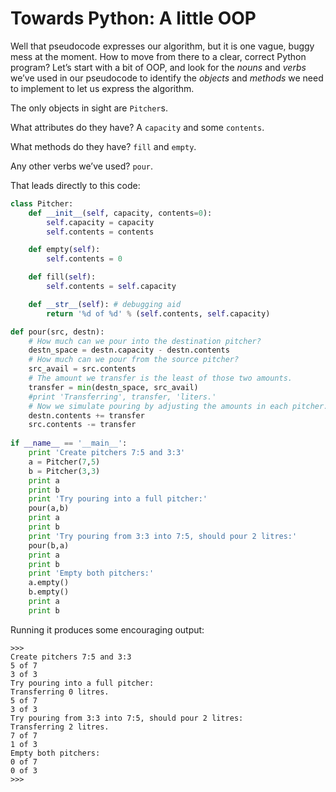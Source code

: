 # Towards Python: A little OOP

Well that pseudocode expresses our algorithm, but it is one vague, buggy
mess at the moment. How to move from there to a clear, correct Python
program? Let’s start with a bit of OOP, and look for the _nouns_ and
*verbs* we’ve used in our pseudocode to identify the _objects_ and
*methods* we need to implement to let us express the algorithm.

The only objects in sight are `Pitcher`s.

What attributes do they have? A `capacity` and some `contents`.

What methods do they have? `fill` and `empty`.

Any other verbs we’ve used? `pour`.

That leads directly to this code:

``` python
class Pitcher:
    def __init__(self, capacity, contents=0):
        self.capacity = capacity
        self.contents = contents

    def empty(self):
        self.contents = 0

    def fill(self):
        self.contents = self.capacity

    def __str__(self): # debugging aid
        return '%d of %d' % (self.contents, self.capacity)

def pour(src, destn):
    # How much can we pour into the destination pitcher?
    destn_space = destn.capacity - destn.contents
    # How much can we pour from the source pitcher?
    src_avail = src.contents
    # The amount we transfer is the least of those two amounts.
    transfer = min(destn_space, src_avail)
    #print 'Transferring', transfer, 'liters.'
    # Now we simulate pouring by adjusting the amounts in each pitcher.
    destn.contents += transfer
    src.contents -= transfer
    
if __name__ == '__main__':
    print 'Create pitchers 7:5 and 3:3'
    a = Pitcher(7,5)
    b = Pitcher(3,3)
    print a
    print b
    print 'Try pouring into a full pitcher:'
    pour(a,b)
    print a
    print b
    print 'Try pouring from 3:3 into 7:5, should pour 2 litres:'
    pour(b,a)
    print a
    print b
    print 'Empty both pitchers:'
    a.empty()
    b.empty()
    print a
    print b
```

Running it produces some encouraging output:

    >>> 
    Create pitchers 7:5 and 3:3
    5 of 7
    3 of 3
    Try pouring into a full pitcher:
    Transferring 0 litres.
    5 of 7
    3 of 3
    Try pouring from 3:3 into 7:5, should pour 2 litres:
    Transferring 2 litres.
    7 of 7
    1 of 3
    Empty both pitchers:
    0 of 7
    0 of 3
    >>>
